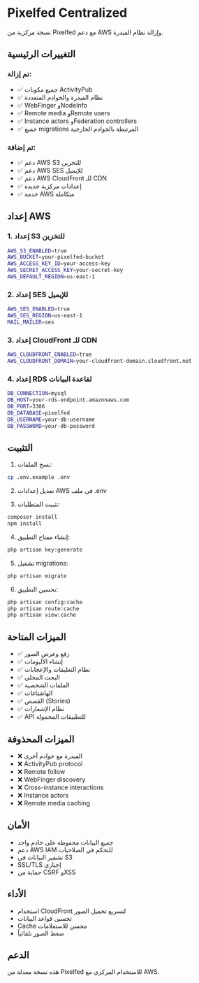 # Pixelfed Centralized

نسخة مركزية من Pixelfed مع دعم AWS وإزالة نظام الفيدرة.

## التغييرات الرئيسية

### تم إزالة:
- ✅ جميع مكونات ActivityPub
- ✅ نظام الفيدرة والخوادم المتعددة
- ✅ WebFinger وNodeInfo
- ✅ Remote media وRemote users
- ✅ Instance actors وFederation controllers
- ✅ جميع migrations المرتبطة بالخوادم الخارجية

### تم إضافة:
- ✅ دعم AWS S3 للتخزين
- ✅ دعم AWS SES للإيميل
- ✅ دعم AWS CloudFront للـ CDN
- ✅ إعدادات مركزية جديدة
- ✅ خدمة AWS متكاملة

## إعداد AWS

### 1. إعداد S3 للتخزين
```bash
AWS_S3_ENABLED=true
AWS_BUCKET=your-pixelfed-bucket
AWS_ACCESS_KEY_ID=your-access-key
AWS_SECRET_ACCESS_KEY=your-secret-key
AWS_DEFAULT_REGION=us-east-1
```

### 2. إعداد SES للإيميل
```bash
AWS_SES_ENABLED=true
AWS_SES_REGION=us-east-1
MAIL_MAILER=ses
```

### 3. إعداد CloudFront للـ CDN
```bash
AWS_CLOUDFRONT_ENABLED=true
AWS_CLOUDFRONT_DOMAIN=your-cloudfront-domain.cloudfront.net
```

### 4. إعداد RDS لقاعدة البيانات
```bash
DB_CONNECTION=mysql
DB_HOST=your-rds-endpoint.amazonaws.com
DB_PORT=3306
DB_DATABASE=pixelfed
DB_USERNAME=your-db-username
DB_PASSWORD=your-db-password
```

## التثبيت

1. نسخ الملفات:
```bash
cp .env.example .env
```

2. تعديل إعدادات AWS في ملف .env

3. تثبيت المتطلبات:
```bash
composer install
npm install
```

4. إنشاء مفتاح التطبيق:
```bash
php artisan key:generate
```

5. تشغيل migrations:
```bash
php artisan migrate
```

6. تحسين التطبيق:
```bash
php artisan config:cache
php artisan route:cache
php artisan view:cache
```

## الميزات المتاحة

- ✅ رفع وعرض الصور
- ✅ إنشاء الألبومات
- ✅ نظام التعليقات والإعجابات
- ✅ البحث المحلي
- ✅ الملفات الشخصية
- ✅ الهاشتاغات
- ✅ القصص (Stories)
- ✅ نظام الإشعارات
- ✅ API للتطبيقات المحمولة

## الميزات المحذوفة

- ❌ الفيدرة مع خوادم أخرى
- ❌ ActivityPub protocol
- ❌ Remote follow
- ❌ WebFinger discovery
- ❌ Cross-instance interactions
- ❌ Instance actors
- ❌ Remote media caching

## الأمان

- جميع البيانات محفوظة على خادم واحد
- دعم AWS IAM للتحكم في الصلاحيات
- تشفير البيانات في S3
- SSL/TLS إجباري
- حماية من CSRF وXSS

## الأداء

- استخدام CloudFront لتسريع تحميل الصور
- تحسين قواعد البيانات
- Cache محسن للاستعلامات
- ضغط الصور تلقائياً

## الدعم

هذه نسخة معدلة من Pixelfed للاستخدام المركزي مع AWS.